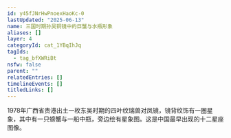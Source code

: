 ```yaml
---
id: y45fJNrHwPnoexHaoKc-0
lastUpdated: "2025-06-13"
name: 三国时期孙吴铜镜中的巨蟹与水瓶形象
aliases: []
layer: 4
categoryId: cat_1YBqIhJq
tagIds:
  - tag_bfXWRiBt
nsfw: false
parent: ""
relatedEntries: []
timelineEvents: []
titledLinks: []
---
```


1978年广西省贵港出土一枚东吴时期的四叶纹瑞兽对凤镜，镜背纹饰有一圈星象，其中有一只螃蟹与一船中瓶，旁边绘有星象图。这是中国最早出现的十二星座图像。